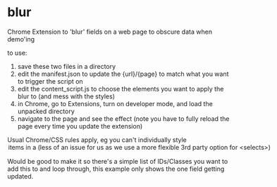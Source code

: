 # blur
Chrome Extension to 'blur' fields on a web page to obscure data when demo'ing

to use:
1. save these two files in a directory
2. edit the manifest.json to update the {url}/{page} to match what you want to trigger the script on
3. edit the content_script.js to choose the elements you want to apply the blur to (and mess with the styles)
4. in Chrome, go to Extensions, turn on developer mode, and load the unpacked directory
5. navigate to the page and see the effect (note you have to fully reload the page every time you update the extension)

Usual Chrome/CSS rules apply, eg you can't individually style <option> items in a <select> (less of an issue for us as we use a more flexible 3rd party option for `<selects>`)
  
Would be good to make it so there's a simple list of IDs/Classes you want to add this to and loop through, this example only shows the one field getting updated.
